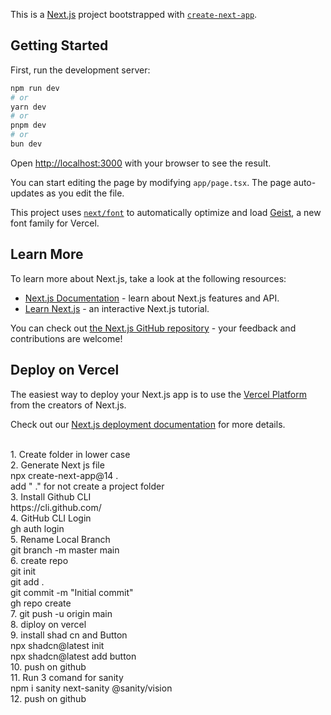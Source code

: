 This is a [Next.js](https://nextjs.org) project bootstrapped with [`create-next-app`](https://nextjs.org/docs/app/api-reference/cli/create-next-app).

## Getting Started

First, run the development server:

```bash
npm run dev
# or
yarn dev
# or
pnpm dev
# or
bun dev
```

Open [http://localhost:3000](http://localhost:3000) with your browser to see the result.

You can start editing the page by modifying `app/page.tsx`. The page auto-updates as you edit the file.

This project uses [`next/font`](https://nextjs.org/docs/app/building-your-application/optimizing/fonts) to automatically optimize and load [Geist](https://vercel.com/font), a new font family for Vercel.

## Learn More

To learn more about Next.js, take a look at the following resources:

- [Next.js Documentation](https://nextjs.org/docs) - learn about Next.js features and API.
- [Learn Next.js](https://nextjs.org/learn) - an interactive Next.js tutorial.

You can check out [the Next.js GitHub repository](https://github.com/vercel/next.js) - your feedback and contributions are welcome!

## Deploy on Vercel

The easiest way to deploy your Next.js app is to use the [Vercel Platform](https://vercel.com/new?utm_medium=default-template&filter=next.js&utm_source=create-next-app&utm_campaign=create-next-app-readme) from the creators of Next.js.

Check out our [Next.js deployment documentation](https://nextjs.org/docs/app/building-your-application/deploying) for more details.

<br/>
1. Create folder in lower case  <br/>
2. Generate Next js file<br/>
npx create-next-app@14 .<br/>
add " ." for not create a project folder<br/>
3. Install Github CLI <br/>
https://cli.github.com/ <br/>
4. GitHub CLI Login <br/>
gh auth login <br/>
5. Rename Local Branch <br/>
git branch -m master main <br/>
6. create repo <br/>
git init <br/>
git add . <br/>
git commit -m "Initial commit" <br/>
gh repo create <br/>
7. git push -u origin main <br/>
8. diploy on vercel <br/>
9. install shad cn and Button <br/>
npx shadcn@latest init <br/>
npx shadcn@latest add button <br/>
10. push on github <br/>
11. Run 3 comand for sanity <br/>
npm i sanity next-sanity @sanity/vision <br/>
12. push on github <br/>